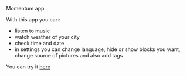 Momentum app

With this app you can:
* listen to music
* watch weather of your city
* check time and date
* in settings you can change language, hide or show blocks you want, change source of pictures and also add tags

You can try it [here](https://sparkly-unicorn-ae15d3.netlify.app/)
